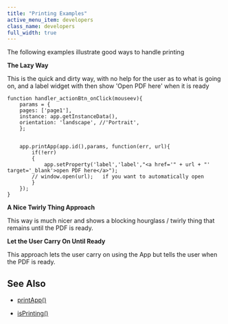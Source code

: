 ```yaml
---
title: "Printing Examples"
active_menu_item: developers
class_name: developers
full_width: true
---
```



The following examples illustrate good ways to handle printing

**The Lazy Way**

This is the quick and dirty way, with no help for the user as to what is going on, and a label widget with then show 'Open PDF here' when it is ready

    function handler_actionBtn_onClick(mouseev){
        params = {
        pages: ['page1'],
        instance: app.getInstanceData(),
        orientation: 'landscape', //'Portrait',         
        };
        
        
        app.printApp(app.id(),params, function(err, url){
            if(!err)
            {
                app.setProperty('label','label',"<a href='" + url + "' target='_blank'>open PDF here</a>");
            // window.open(url);   if you want to automatically open 
            }        
        });
    }
     
     
   

**A Nice Twirly Thing Approach**

This way is much nicer and shows a blocking hourglass / twirly thing that remains until the PDF is ready.

**Let the User Carry On Until Ready**

This approach lets the user carry on using the App but tells the user when the PDF is ready.

## See Also

 - [printApp()](/developers/user-guide/scripting-apis/client-api/app-functions/printapp)

 - [isPrinting()](/developers/user-guide/scripting-apis/client-api/app-functions/isprinting)

